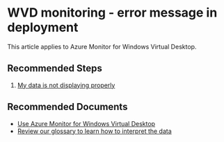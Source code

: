 <properties
  pagetitle="WVD monitoring - error message in deployment "
  description=""
  service=""
  resource=""
  ms.author="evas"
  selfhelptype="Generic"
  supporttopicids="32784839"
  productpesids="16582"
  cloudenvironments="public, fairfax, mooncake, blackforest, ussec, usnat"
  disableclouds=""
  articleid="7840d89d-e227-48b4-be35-ba4351239d75"
  ownershipid="Windows_Virtual_Desktop" />
# WVD monitoring - error message in deployment 

This article applies to Azure Monitor for Windows Virtual Desktop.

## **Recommended Steps**

1. [My data is not displaying properly](https://docs.microsoft.com/azure/virtual-desktop/troubleshoot-azure-monitor#my-data-isnt-displaying-properly)

## **Recommended Documents**

* [Use Azure Monitor for Windows Virtual Desktop](https://docs.microsoft.com/azure/virtual-desktop/azure-monitor)
* [Review our glossary to learn how to interpret the data](https://docs.microsoft.com/azure/virtual-desktop/azure-monitor-glossary)
